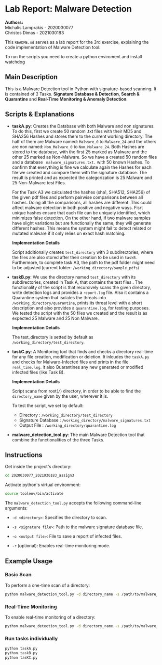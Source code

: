 # Lab Report: Malware Detection

**Authors:**  
Michalis Lamprakis - 2020030077  
Christos Dimas     - 2021030183

This `README.md` serves as a lab report for the 3rd exercise, explaining the code implementation of Malware Detection tool.

To run the scripts you need to create a python enviroment and install watchdog

## Main Description

This is a Malware Detection tool in Python with signature-based scanning. It is contained of 3 Tasks. **Signature Database & Detection**, **Search & Quarantine** and **Real-Time Monitoring & Anomaly Detection**.


## Scripts & Explanations

- **taskA.py**: Creates the Database with both Malware and non signatures. To do this, first we create 50 random .txt files with their MD5 and
SHA256 Hashes and stores them to the current working directory. The half of them are Malware named: `Malware_0` to `Malware_24` and the others are non named: `Non_Malware_0` to `Non_Malware_24`. Both Hashes are stored to the database, with the first 25 marked as Malware and the other 25 marked as Non-Malware. So we have a created 50 random files and a database ` malware_signatures.txt.` with 50 known Hashes. To confirm that everything is fine we calculate again the Hashes for each file we created and compare them with the signature database. The result is printed and as expected the categorization is 25 Malware and 25 Non-Malware test Files.


    For the Task A3 we calculated the hashes 
    (sha1, SHA512, SHA256) of the given pdf files 
    and perform pairwise comparisons between all hashes.
    Doing all the comparisons, all hashes are different.
    This could affect malware detection in both positive and negative
    ways. Fisrt unique hashes ensure that each 
    file can be uniquely identified, which minimizes false detection.
    On the other hand, if two malware samples have slight variations but are functionally the same, they will generate different hashes. This means the system might fail to detect related or mutated malware if it only relies on exact hash matching.

    **Implementation Details**

    Script additionally creates `test_directory` with 3 subdirectories, where the files are also stored after their creation to be used in `taskB`. Furthermore, to complete task A3, the path to the pdf folder might need to be adjusted (current folder: `/working_directory/sample_pdfs`)

- **taskB.py**: We use the directory named `test_directory` with its subdirectories, created in Task A, that contains the test files . The functionality of the script is that recursively scans the given directory, write detection logs and provides a `report.log` file. Also it contains a Quarantine system that isolates the threats into `/working_directory/quarantine`, prints its threat level with a short description and also provides a `quarantine.log`, for testing purposes. We tested the script with the 50 files we created and the result is as expected 25 Malware and 25 Non Malware.

    **Implementation Details**

    The test_directory is setted by default as `/working_directory/test_directory`.

- **taskC.py**: A Monitoring tool that finds and checks a directory 
real-time for any file creation, modification or deletion. 
It inlcudes the `taskA.py` and checks for Malware-Infected 
files and prints in the file `real_time.log`. It also 
Quarantines any new generated or modified infected files 
(like Task B).

    **Implementation Details**

    Script scans from root(`/`) directory, in order to be able to find the `directory_name` given by the user, wherever it is.

    To test the script, we set by default:
    - Directory : `/working_directory/test_directory`
    - Signature Database : `/working_directory/malware_signatures.txt`
    - Output File : `/working_directory/quarantine.log`

- **malware_detection_tool.py**: The main Malware Detection tool that combine the functionalities of the three Tasks.


## Instructions

Get inside the project's directory:
```bash
cd 2020030077_2021030183_assign3
```

Activate python's virtual environment:
```bash
source toolenv/bin/activate
```

The `malware_detection_tool.py` accepts the following command-line arguments:

- `-d <directory>`: Specifies the directory to scan.

- `-s <signature file>`: Path to the malware signature database file. 

- `-o <output file>`: File to save a report of infected files.

- `-r` (optional): Enables real-time monitoring mode.

## Example Usage

### Basic Scan
To perform a one-time scan of a directory:
```bash
python malware_detection_tool.py -d directory_name -s /path/to/malware_signatures.txt -o /path/to/output_report.txt
```
### Real-Time Monitoring
To enable real-time monitoring of a directory:
```bash
python malware_detection_tool.py -d directory_name -s /path/to/malware_signatures.txt -o /path/to/output_report.txt -r
```
### Run tasks individually


```bash
python taskA.py
python taskB.py
python tasKC.py
```
